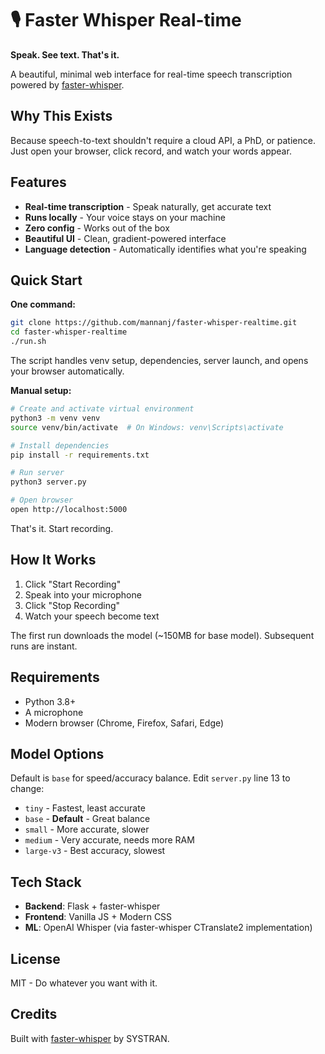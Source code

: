 # 🎙️ Faster Whisper Real-time

**Speak. See text. That's it.**

A beautiful, minimal web interface for real-time speech transcription powered by [faster-whisper](https://github.com/SYSTRAN/faster-whisper).

## Why This Exists

Because speech-to-text shouldn't require a cloud API, a PhD, or patience. Just open your browser, click record, and watch your words appear.

## Features

- **Real-time transcription** - Speak naturally, get accurate text
- **Runs locally** - Your voice stays on your machine
- **Zero config** - Works out of the box
- **Beautiful UI** - Clean, gradient-powered interface
- **Language detection** - Automatically identifies what you're speaking

## Quick Start

**One command:**

```bash
git clone https://github.com/mannanj/faster-whisper-realtime.git
cd faster-whisper-realtime
./run.sh
```

The script handles venv setup, dependencies, server launch, and opens your browser automatically.

**Manual setup:**

```bash
# Create and activate virtual environment
python3 -m venv venv
source venv/bin/activate  # On Windows: venv\Scripts\activate

# Install dependencies
pip install -r requirements.txt

# Run server
python3 server.py

# Open browser
open http://localhost:5000
```

That's it. Start recording.

## How It Works

1. Click "Start Recording"
2. Speak into your microphone
3. Click "Stop Recording"
4. Watch your speech become text

The first run downloads the model (~150MB for base model). Subsequent runs are instant.

## Requirements

- Python 3.8+
- A microphone
- Modern browser (Chrome, Firefox, Safari, Edge)

## Model Options

Default is `base` for speed/accuracy balance. Edit `server.py` line 13 to change:

- `tiny` - Fastest, least accurate
- `base` - **Default** - Great balance
- `small` - More accurate, slower
- `medium` - Very accurate, needs more RAM
- `large-v3` - Best accuracy, slowest

## Tech Stack

- **Backend**: Flask + faster-whisper
- **Frontend**: Vanilla JS + Modern CSS
- **ML**: OpenAI Whisper (via faster-whisper CTranslate2 implementation)

## License

MIT - Do whatever you want with it.

## Credits

Built with [faster-whisper](https://github.com/SYSTRAN/faster-whisper) by SYSTRAN.
